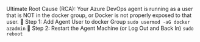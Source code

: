 Ultimate Root Cause (RCA):
Your Azure DevOps agent is running as a user that is NOT in the docker group, or Docker is not properly exposed to that user.
🔁 Step 1: Add Agent User to docker Group
``` sudo usermod -aG docker azadmin ```
🔄 Step 2: Restart the Agent Machine (or Log Out and Back In)
``` sudo reboot ```
